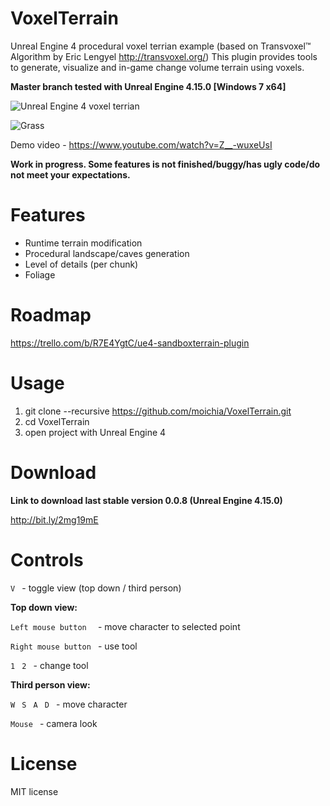 # VoxelTerrain
Unreal Engine 4 procedural voxel terrian example (based on Transvoxel™ Algorithm by Eric Lengyel http://transvoxel.org/)
This plugin provides tools to generate, visualize and in-game change volume terrain using voxels.

**Master branch tested with Unreal Engine 4.15.0 [Windows 7 x64]**

![Unreal Engine 4 voxel terrian](http://media.indiedb.com/images/games/1/51/50197/ezgif.com-video-to-gif_2.gif)

![Grass](http://www.unrealsandbox.com/grass4.gif)

Demo video - https://www.youtube.com/watch?v=Z__-wuxeUsI

**Work in progress. Some features is not finished/buggy/has ugly code/do not meet your expectations.**

# Features
* Runtime terrain modification
* Procedural landscape/caves generation
* Level of details (per chunk)
* Foliage

# Roadmap
https://trello.com/b/R7E4YgtC/ue4-sandboxterrain-plugin

# Usage
1. git clone --recursive https://github.com/moichia/VoxelTerrain.git 
2. cd VoxelTerrain
5. open project with Unreal Engine 4

# Download
**Link to download last stable version 0.0.8 (Unreal Engine 4.15.0)** 

http://bit.ly/2mg19mE

# Controls
```V ``` - toggle view (top down / third person)

**Top down view:**

```Left mouse button  ``` - move character to selected point

```Right mouse button ``` - use tool 

```1 ``` ```2 ``` - change tool

**Third person view:**

```W ``` ```S ``` ```A ``` ```D ``` - move character

```Mouse ``` - camera look



# License
MIT license
